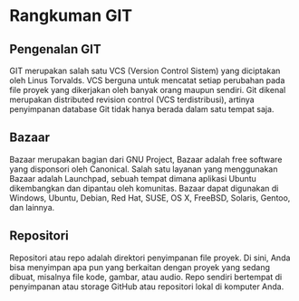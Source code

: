 # Rangkuman GIT

## Pengenalan GIT
GIT merupakan salah satu VCS (Version Control Sistem) yang diciptakan oleh Linus Torvalds.
VCS berguna untuk mencatat setiap perubahan pada file proyek yang dikerjakan oleh banyak orang maupun sendiri.
Git dikenal merupakan distributed revision control (VCS terdistribusi), artinya penyimpanan database Git tidak hanya berada dalam satu tempat saja.

## Bazaar
Bazaar merupakan bagian dari GNU Project, Bazaar adalah free software yang disponsori oleh Canonical. Salah satu layanan yang menggunakan Bazaar adalah Launchpad, sebuah tempat dimana aplikasi Ubuntu dikembangkan dan dipantau oleh komunitas. Bazaar dapat digunakan di Windows, Ubuntu, Debian, Red Hat, SUSE, OS X, FreeBSD, Solaris, Gentoo, dan lainnya.

## Repositori
Repositori atau repo adalah direktori penyimpanan file proyek. Di sini, Anda bisa menyimpan apa pun yang berkaitan dengan proyek yang sedang dibuat, misalnya file kode, gambar, atau audio. Repo sendiri bertempat di penyimpanan atau storage GitHub atau repositori lokal di komputer Anda.